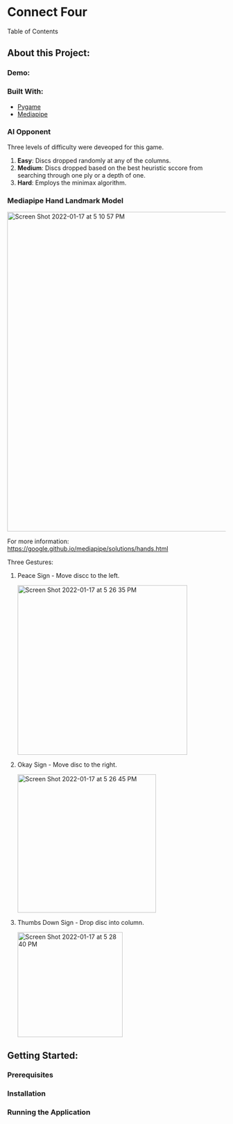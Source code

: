 # Connect Four

Table of Contents

## About this Project:

### Demo:

### Built With:
  - [Pygame](https://www.pygame.org/news)
  - [Mediapipe](https://google.github.io/mediapipe/)

### AI Opponent

Three levels of difficulty were deveoped for this game. 
1. **Easy**: Discs dropped randomly at any of the columns.
3. **Medium**: Discs dropped based on the best heuristic sccore from searching through one ply or a depth of one.
4. **Hard**: Employs the minimax algorithm. 

### Mediapipe Hand Landmark Model

  <img width="737" alt="Screen Shot 2022-01-17 at 5 10 57 PM" src="https://user-images.githubusercontent.com/93673736/149842240-b8425f9e-e59e-4fa6-8683-6a0d22f0c9bb.png">
  
  For more information: https://google.github.io/mediapipe/solutions/hands.html
  
  Three Gestures:
  1. Peace Sign - Move discc to the left.
  
     <img width="391" alt="Screen Shot 2022-01-17 at 5 26 35 PM" src="https://user-images.githubusercontent.com/93673736/149843775-6945f400-c02c-4c5f-8e87-4fe208b4dadb.png">
  
  2. Okay Sign - Move disc to the right.
  
     <img width="319" alt="Screen Shot 2022-01-17 at 5 26 45 PM" src="https://user-images.githubusercontent.com/93673736/149843811-abc8606f-4f3c-4232-a1db-86798b517803.png">

  3. Thumbs Down Sign - Drop disc into column.
 
     <img width="242" alt="Screen Shot 2022-01-17 at 5 28 40 PM" src="https://user-images.githubusercontent.com/93673736/149843827-70f0a8b3-f45a-44f5-a3ae-15e9300cfa70.png">

## Getting Started:

### Prerequisites

### Installation

### Running the Application

